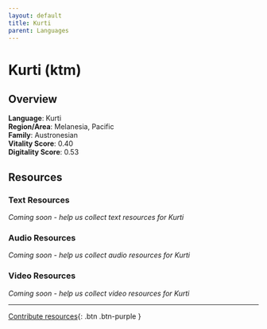 ```yaml
---
layout: default
title: Kurti
parent: Languages
---
```


# Kurti (ktm)

## Overview

**Language**: Kurti  
**Region/Area**: Melanesia, Pacific  
**Family**: Austronesian  
**Vitality Score**: 0.40  
**Digitality Score**: 0.53  

## Resources

### Text Resources
*Coming soon - help us collect text resources for Kurti*

### Audio Resources
*Coming soon - help us collect audio resources for Kurti*

### Video Resources
*Coming soon - help us collect video resources for Kurti*

---

[Contribute resources](https://fairtrain.github.io/){: .btn .btn-purple }

